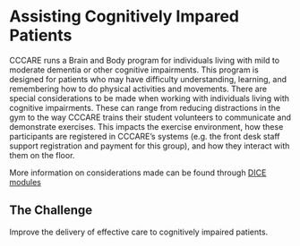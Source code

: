 # Assisting Cognitively Impared Patients
CCCARE runs a Brain and Body program for individuals living with mild to moderate dementia or other cognitive impairments. This program is designed for patients who may have difficulty understanding, learning, and remembering how to do physical activities and movements.  There are special considerations to be made when working with individuals living with cognitive impairments. These can range from reducing distractions in the gym to the way CCCARE trains their student volunteers to communicate and demonstrate exercises. This impacts the exercise environment, how these participants are registered in CCCARE’s systems (e.g. the front desk staff support registration and payment for this group), and how they interact with them on the floor. 

More information on considerations made can be found through [DICE modules](https://dementiawellness.com/dice/)

## The Challenge
Improve the delivery of effective care to cognitively impaired patients.
